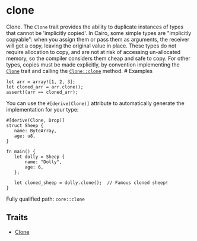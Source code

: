 # clone

Clone. The `Clone` trait provides the ability to duplicate instances of types that cannot be 'implicitly copied'.  In Cairo, some simple types are "implicitly copyable": when you assign them or pass them as arguments, the receiver will get a copy, leaving the original value in place. These types do not require allocation to copy, and are not at risk of accessing un-allocated memory, so the compiler considers them cheap and safe to copy. For other types, copies must be made explicitly, by convention implementing the [`Clone`](./core-clone-Clone.md) trait and calling the [`Clone::clone`]([`Clone::clone`]) method.  # Examples
```cairo
let arr = array![1, 2, 3];
let cloned_arr = arr.clone();
assert!(arr == cloned_arr);
```
You can use the `#[derive(Clone)]` attribute to automatically generate the implementation for your type:
```cairo
#[derive(Clone, Drop)]
struct Sheep {
   name: ByteArray,
   age: u8,
}

fn main() {
   let dolly = Sheep {
       name: "Dolly",
       age: 6,
   };

   let cloned_sheep = dolly.clone();  // Famous cloned sheep!
}
```

Fully qualified path: `core::clone`

## Traits

- [Clone](./core-clone-Clone.md)

